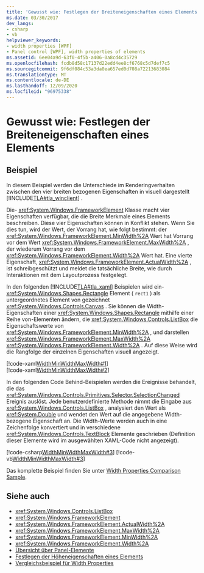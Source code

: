 ```yaml
---
title: 'Gewusst wie: Festlegen der Breiteneigenschaften eines Elements'
ms.date: 03/30/2017
dev_langs:
- csharp
- vb
helpviewer_keywords:
- width properties [WPF]
- Panel control [WPF], width properties of elements
ms.assetid: 6ee04a9d-63f0-4f5b-a406-0a8cd4c35729
ms.openlocfilehash: fcdb8d58c17137d22edd4ee8cf6768c5d7def7c5
ms.sourcegitcommit: 9f6df084c53a3da0ea657ed0d708a72213683084
ms.translationtype: MT
ms.contentlocale: de-DE
ms.lasthandoff: 12/09/2020
ms.locfileid: "96975338"
---
```

# <a name="how-to-set-the-width-properties-of-an-element"></a>Gewusst wie: Festlegen der Breiteneigenschaften eines Elements
## <a name="example"></a>Beispiel  
 In diesem Beispiel werden die Unterschiede im Renderingverhalten zwischen den vier breiten bezogenen Eigenschaften in visuell dargestellt [!INCLUDE[TLA#tla_winclient](../../../includes/tlasharptla-winclient-md.md)] .  
  
 Die- <xref:System.Windows.FrameworkElement> Klasse macht vier Eigenschaften verfügbar, die die Breite Merkmale eines Elements beschreiben. Diese vier Eigenschaften können in Konflikt stehen. Wenn Sie dies tun, wird der Wert, der Vorrang hat, wie folgt bestimmt: der <xref:System.Windows.FrameworkElement.MinWidth%2A> Wert hat Vorrang vor dem Wert <xref:System.Windows.FrameworkElement.MaxWidth%2A> , der wiederum Vorrang vor dem <xref:System.Windows.FrameworkElement.Width%2A> Wert hat. Eine vierte Eigenschaft, <xref:System.Windows.FrameworkElement.ActualWidth%2A> , ist schreibgeschützt und meldet die tatsächliche Breite, wie durch Interaktionen mit dem Layoutprozess festgelegt.  
  
 In den folgenden [!INCLUDE[TLA#tla_xaml](../../../includes/tlasharptla-xaml-md.md)] Beispielen wird ein- <xref:System.Windows.Shapes.Rectangle> Element ( `rect1` ) als untergeordnetes Element von gezeichnet <xref:System.Windows.Controls.Canvas> . Sie können die Width-Eigenschaften einer <xref:System.Windows.Shapes.Rectangle> mithilfe einer Reihe von-Elementen ändern, die <xref:System.Windows.Controls.ListBox> die Eigenschaftswerte von <xref:System.Windows.FrameworkElement.MinWidth%2A> , und darstellen <xref:System.Windows.FrameworkElement.MaxWidth%2A> <xref:System.Windows.FrameworkElement.Width%2A> . Auf diese Weise wird die Rangfolge der einzelnen Eigenschaften visuell angezeigt.  
  
 [!code-xaml[WidthMinWidthMaxWidth#1](~/samples/snippets/csharp/VS_Snippets_Wpf/WidthMinWidthMaxWidth/CSharp/Window1.xaml#1)]  
[!code-xaml[WidthMinWidthMaxWidth#2](~/samples/snippets/csharp/VS_Snippets_Wpf/WidthMinWidthMaxWidth/CSharp/Window1.xaml#2)]  
  
 In den folgenden Code Behind-Beispielen werden die Ereignisse behandelt, die das <xref:System.Windows.Controls.Primitives.Selector.SelectionChanged> Ereignis auslöst. Jede benutzerdefinierte Methode nimmt die Eingabe aus <xref:System.Windows.Controls.ListBox> , analysiert den Wert als <xref:System.Double> und wendet den Wert auf die angegebene Width-bezogene Eigenschaft an. Die Width-Werte werden auch in eine Zeichenfolge konvertiert und in verschiedene <xref:System.Windows.Controls.TextBlock> Elemente geschrieben (Definition dieser Elemente wird im ausgewählten XAML-Code nicht angezeigt).  
  
 [!code-csharp[WidthMinWidthMaxWidth#3](~/samples/snippets/csharp/VS_Snippets_Wpf/WidthMinWidthMaxWidth/CSharp/Window1.xaml.cs#3)]
 [!code-vb[WidthMinWidthMaxWidth#3](~/samples/snippets/visualbasic/VS_Snippets_Wpf/WidthMinWidthMaxWidth/VisualBasic/Window1.xaml.vb#3)]  
  
 Das komplette Beispiel finden Sie unter [Width Properties Comparison Sample](https://github.com/Microsoft/WPF-Samples/tree/master/Elements/WidthProperties).  
  
## <a name="see-also"></a>Siehe auch

- <xref:System.Windows.Controls.ListBox>
- <xref:System.Windows.FrameworkElement>
- <xref:System.Windows.FrameworkElement.ActualWidth%2A>
- <xref:System.Windows.FrameworkElement.MaxWidth%2A>
- <xref:System.Windows.FrameworkElement.MinWidth%2A>
- <xref:System.Windows.FrameworkElement.Width%2A>
- [Übersicht über Panel-Elemente](panels-overview.md)
- [Festlegen der Höheneigenschaften eines Elements](how-to-set-the-height-properties-of-an-element.md)
- [Vergleichsbeispiel für Width Properties](https://github.com/Microsoft/WPF-Samples/tree/master/Elements/WidthProperties)
